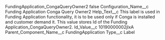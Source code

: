 <?xml version="1.0" encoding="UTF-8"?>
<CustomMetadata xmlns="http://soap.sforce.com/2006/04/metadata" xmlns:xsi="http://www.w3.org/2001/XMLSchema-instance" xmlns:xsd="http://www.w3.org/2001/XMLSchema">
    <label>FundingApplication_CongaQueryOwner2</label>
    <protected>false</protected>
    <values>
        <field>Configuration_Name__c</field>
        <value xsi:type="xsd:string">Funding Application Conga Query Owner2</value>
    </values>
    <values>
        <field>Help_Text__c</field>
        <value xsi:type="xsd:string">This label is used in Funding Application functionality, it is to be used only if Conga is installed and customer demand it.  This value stores Id of  the Funding Application_CongaQueryOwner2.</value>
    </values>
    <values>
        <field>Id_Value__c</field>
        <value xsi:type="xsd:string">10190000002jlxA</value>
    </values>
    <values>
        <field>Parent_Component_Name__c</field>
        <value xsi:type="xsd:string">FundingApplication</value>
    </values>
    <values>
        <field>Type__c</field>
        <value xsi:type="xsd:string">Label</value>
    </values>
</CustomMetadata>
